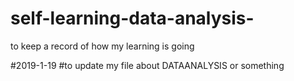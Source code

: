 # self-learning-data-analysis-
to keep a record of how my learning is going

#2019-1-19
#to update my file about DATAANALYSIS or something

